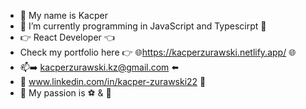 - 👋 My name is Kacper
- 🌱 I’m currently programming in JavaScript and Typescirpt 🌱
- 👉 React Developer 👈
- Check my portfolio here 👉 🌐https://kacperzurawski.netlify.app/ 🌐
- 📫➡️ kacperzurawski.kz@gmail.com ⬅️ 
- 📌 www.linkedin.com/in/kacper-zurawski22 📌
- 👀 My passion is ⚽ & 🎾
